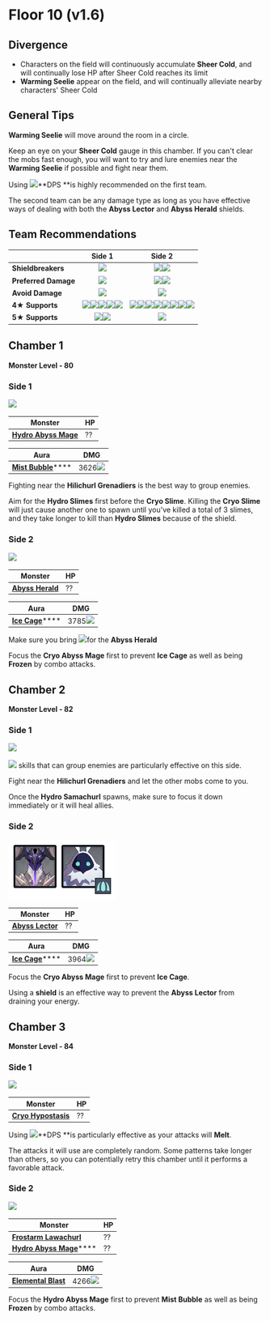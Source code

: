# Floor 10 (v1.6)

## Divergence

* Characters on the field will continuously accumulate **Sheer Cold**, and will continually lose HP after Sheer Cold reaches its limit
* **Warming Seelie** appear on the field, and will continually alleviate nearby characters' Sheer Cold

## General Tips

**Warming Seelie** will move around the room in a circle.

Keep an eye on your **Sheer Cold** gauge in this chamber. If you can't clear the mobs fast enough, you will want to try and lure enemies near the **Warming Seelie** if possible and fight near them.

Using ![](../../.gitbook/assets/pyro\_small.png)\*\*DPS \*\*is highly recommended on the first team.

The second team can be any damage type as long as you have effective ways of dealing with both the **Abyss Lector** and **Abyss Herald** shields.

## Team Recommendations

|                      |                                                                                                                                     Side 1                                                                                                                                    |                                                                                                                                                                                                                    Side 2                                                                                                                                                                                                                    |
| -------------------- | :---------------------------------------------------------------------------------------------------------------------------------------------------------------------------------------------------------------------------------------------------------------------------: | :------------------------------------------------------------------------------------------------------------------------------------------------------------------------------------------------------------------------------------------------------------------------------------------------------------------------------------------------------------------------------------------------------------------------------------------: |
| **Shieldbreakers**   |                                                                                                                   ![](../../.gitbook/assets/pyro\_small.png)                                                                                                                  |                                                                                                                                                                             ![](../../.gitbook/assets/pyro\_small.png)![](../../.gitbook/assets/cryo\_small.png)                                                                                                                                                                             |
| **Preferred Damage** |                                                                                                                   ![](../../.gitbook/assets/pyro\_small.png)                                                                                                                  |                                                                                                                                                                             ![](../../.gitbook/assets/pyro\_small.png)![](../../.gitbook/assets/cryo\_small.png)                                                                                                                                                                             |
| **Avoid Damage**     |                                                                                                                   ![](../../.gitbook/assets/cryo\_small.png)                                                                                                                  |                                                                                                                                                                                                  ![](../../.gitbook/assets/hydro\_small.png)                                                                                                                                                                                                 |
| **4**★ **Supports**  | ![](../../.gitbook/assets/ui\_avataricon\_amber.png)![](../../.gitbook/assets/ui\_avataricon\_bennett.png)![](../../.gitbook/assets/ui\_avataricon\_xiangling.png)![](../../.gitbook/assets/ui\_avataricon\_xinyan.png)![](../../.gitbook/assets/ui\_avataricon\_sucrose.png) | ![](../../.gitbook/assets/ui\_avataricon\_amber.png)![](../../.gitbook/assets/ui\_avataricon\_bennett.png)![](../../.gitbook/assets/ui\_avataricon\_xiangling.png)![](../../.gitbook/assets/ui\_avataricon\_xinyan.png)![](../../.gitbook/assets/ui\_avataricon\_chongyun.png)![](../../.gitbook/assets/ui\_avataricon\_diona.png)![](../../.gitbook/assets/ui\_avataricon\_kaeya.png)![](../../.gitbook/assets/ui\_avataricon\_rosaria.png) |
| **5**★ **Supports**  |                                                                                ![](../../.gitbook/assets/ui\_avataricon\_lumine\_anemo.png)![](../../.gitbook/assets/ui\_avataricon\_venti.png)                                                                               |                                                                                                                                                                                            ![](../../.gitbook/assets/ui\_avataricon\_zhongli.png)                                                                                                                                                                                            |

## Chamber 1

**Monster Level - 80**

### Side 1

![](<../../.gitbook/assets/10-1-1 (1).png>)

| Monster                                                                | HP |
| ---------------------------------------------------------------------- | -- |
| [**Hydro Abyss Mage**](../../monsters/abyss-order/hydro-abyss-mage.md) | ?? |

| Aura                                                            | DMG                                             |
| --------------------------------------------------------------- | ----------------------------------------------- |
| [**Mist Bubble**](../../mechanics/auras/mist-bubble.md)\*\*\*\* | 3626![](../../.gitbook/assets/hydro\_small.png) |

Fighting near the **Hilichurl Grenadiers** is the best way to group enemies.

Aim for the **Hydro Slimes** first before the **Cryo Slime**. Killing the **Cryo Slime** will just cause another one to spawn until you've killed a total of 3 slimes, and they take longer to kill than **Hydro Slimes** because of the shield.

### Side 2

![](<../../.gitbook/assets/10-1-2 (1).png>)

| Monster                                                        | HP |
| -------------------------------------------------------------- | -- |
| [**Abyss Herald**](../../monsters/abyss-order/abyss-herald.md) | ?? |

| Aura                                                      | DMG                                            |
| --------------------------------------------------------- | ---------------------------------------------- |
| [**Ice Cage**](../../mechanics/auras/ice-cage.md)\*\*\*\* | 3785![](../../.gitbook/assets/cryo\_small.png) |

Make sure you bring ![](../../.gitbook/assets/cryo\_small.png)for the **Abyss Herald**

Focus the **Cryo Abyss Mage** first to prevent **Ice Cage** as well as being **Frozen** by combo attacks.

## Chamber 2

**Monster Level - 82**

### Side 1

![](<../../.gitbook/assets/10-2-1 (1).png>)

![](../../.gitbook/assets/anemo\_small.png) skills that can group enemies are particularly effective on this side.

Fight near the **Hilichurl Grenadiers** and let the other mobs come to you.

Once the **Hydro Samachurl** spawns, make sure to focus it down immediately or it will heal allies.

### Side 2

![](<../../.gitbook/assets/10-2-2 (2) (1).png>)

| Monster                                                        | HP |
| -------------------------------------------------------------- | -- |
| [**Abyss Lector**](../../monsters/abyss-order/abyss-lector.md) | ?? |

| Aura                                                      | DMG                                            |
| --------------------------------------------------------- | ---------------------------------------------- |
| [**Ice Cage**](../../mechanics/auras/ice-cage.md)\*\*\*\* | 3964![](../../.gitbook/assets/cryo\_small.png) |

Focus the **Cryo Abyss Mage** first to prevent **Ice Cage**.

Using a **shield** is an effective way to prevent the **Abyss Lector** from draining your energy.

## Chamber 3

**Monster Level - 84**

### Side 1

![](../../.gitbook/assets/hypostasis-cryo.png)

| Monster                                                         | HP |
| --------------------------------------------------------------- | -- |
| [**Cryo Hypostasis**](../../monsters/elites/cryo-hypostasis.md) | ?? |

Using ![](../../.gitbook/assets/pyro\_small.png)\*\*DPS \*\*is particularly effective as your attacks will **Melt**.

The attacks it will use are completely random. Some patterns take longer than others, so you can potentially retry this chamber until it performs a favorable attack.

### Side 2

![](<../../.gitbook/assets/10-3-2 (1).png>)

| Monster                                                                              | HP |
| ------------------------------------------------------------------------------------ | -- |
| [**Frostarm Lawachurl**](../../monsters/hilichurls/lawachurls/frostarm-lawachurl.md) | ?? |
| [**Hydro Abyss Mage**](../../monsters/abyss-order/hydro-abyss-mage.md)\*\*\*\*       | ?? |

| Aura                                                            | DMG                                             |
| --------------------------------------------------------------- | ----------------------------------------------- |
| [**Elemental Blast**](../../mechanics/auras/elemental-blast.md) | 4266![](../../.gitbook/assets/hydro\_small.png) |

Focus the **Hydro Abyss Mage** first to prevent **Mist Bubble** as well as being **Frozen** by combo attacks.
